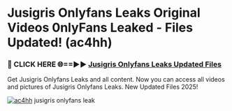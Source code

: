 # Jusigris Onlyfans Leaks Original Videos 0nlyFans Leaked - Files Updated! (ac4hh)

<h3>🔴 CLICK HERE 🌐==►► <a href="https://tinyurl.com/x26r9saj" rel="nofollow">Jusigris Onlyfans Leaks Updated Files</a></h3>

Get Jusigris Onlyfans Leaks and all content. Now you can access all videos and pictures of Jusigris Onlyfans Leaks. New Updated Files 2025!

[![ac4hh](https://i.imgur.com/LkgZPqh.gif)](https://tinyurl.com/x26r9saj)
jusigris onlyfans leak